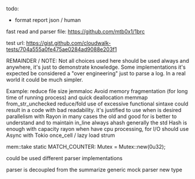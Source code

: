 todo:
- format report
    json / human


fast read and parser file:
https://github.com/mtb0x1/1brc

test url:
https://gist.github.com/cloudwalk-tests/704a555a0fe475ae0284ad9088e203f1


REMAINDER / NOTE:
Not all choices used here should be used always and anywhere, it's just to demonstrate knowledge.
Some implementations it's expected be considered a "over engineering" just to parse a log. 
In a real world it could be much simpler.

Example:
reduce file size
jemmaloc
    Avoid memory fragmentation (for long time of running process) and quick deallocation
memmap
from_str_unchecked
reduce/fold
    use of excessive functional sintaxe could result in a code with bad readability. 
    it's justified to use when is desired parallelism with Rayon
    in many cases the old and good for is better to understand and to maintain
in_line always
ahash
    generally the std Hash is enough
    with capacity
rayon
    when have cpu processing, for I/O should use Async with Tokio
once_cell / lazy load
strum

mem::take
static MATCH_COUNTER: Mutex<u32> = Mutex::new(0u32);


could be used different parser implementations

parser is decoupled from the summarize 
generic
mock parser
new type
